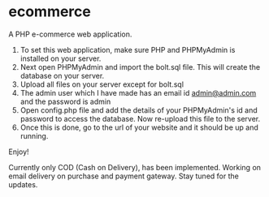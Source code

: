 ecommerce
=========

A PHP e-commerce web application.

1. To set this web application, make sure PHP and PHPMyAdmin is installed on your server.
2. Next open PHPMyAdmin and import the bolt.sql file. This will create the database on your server.
3. Upload all files on your server except for bolt.sql
4. The admin user which I have made has an email id admin@admin.com and the password is admin
5. Open config.php file and add the details of your PHPMyAdmin's id and password to access the database. Now re-upload this file to the server.
6. Once this is done, go to the url of your website and it should be up and running.

Enjoy!

Currently only COD (Cash on Delivery), has been implemented. Working on email delivery on purchase and payment gateway. Stay tuned for the updates.
